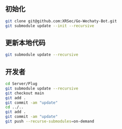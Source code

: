 ## 初始化

```bash
git clone git@github.com:XRSec/Go-Wechaty-Bot.git
git submodule update --init --recursive
```

## 更新本地代码

```bash
git submodule update --recursive
```

## 开发者

```bash
cd Server/Plug
git submodule update --recursive
git checkout main
git add .
git commit -am "update"
cd ../..
git add .
git commit -am "update"
git push --recurse-submodules=on-demand
```